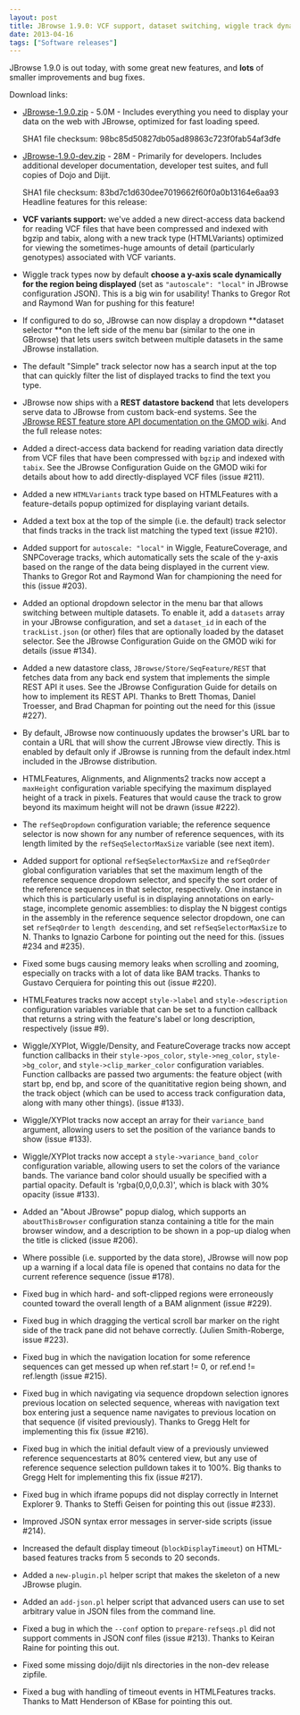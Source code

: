 ```yaml
---
layout: post
title: JBrowse 1.9.0: VCF support, dataset switching, wiggle track dynamic scaling, REST backend
date: 2013-04-16
tags: ["Software releases"]
---
```


JBrowse 1.9.0 is out today, with some great new features, and **lots** of
smaller improvements and bug fixes.

Download links:

- [JBrowse-1.9.0.zip](/wordpress/wp-content/plugins/download-monitor/download.php?id=43 'download JBrowse-1.9.0.zip') -
5.0M - Includes everything you need to display your data on the web with
JBrowse, optimized for fast loading speed.
  <div>SHA1 file checksum: 98bc85d50827db05ad89863c723f0fab54af3dfe</div>
- [JBrowse-1.9.0-dev.zip](http://jbrowse.org/wordpress/wp-content/plugins/download-monitor/download.php?id=44 'download JBrowse-1.9.0-dev.zip') -
28M - Primarily for developers. Includes additional developer documentation,
developer test suites, and full copies of Dojo and Dijit.
  <div>SHA1 file checksum: 83bd7c1d630dee7019662f60f0a0b13164e6aa93</div>
  Headline features for this release:

- **VCF variants support:** we've added a new direct-access data backend for
  reading VCF files that have been compressed and indexed with bgzip and tabix,
  along with a new track type (HTMLVariants) optimized for viewing the
  sometimes-huge amounts of detail (particularly genotypes) associated with VCF
  variants.
- Wiggle track types now by default **choose a y-axis scale dynamically for the
  region being displayed** (set as `"autoscale": "local"` in JBrowse
  configuration JSON). This is a big win for usability! Thanks to Gregor Rot and
  Raymond Wan for pushing for this feature!
- If configured to do so, JBrowse can now display a dropdown **dataset selector
  **on the left side of the menu bar (similar to the one in GBrowse) that lets
  users switch between multiple datasets in the same JBrowse installation.
- The default "Simple" track selector now has a search input at the top that can
  quickly filter the list of displayed tracks to find the text you type.
- JBrowse now ships with a **REST datastore backend** that lets developers serve
  data to JBrowse from custom back-end systems. See the
  [JBrowse REST feature store API documentation on the GMOD wiki](http://gmod.org/wiki/JBrowse_Configuration_Guide#JBrowse_REST_Feature_Store_API).
  And the full release notes:

- Added a direct-access data backend for reading variation data directly from
  VCF files that have been compressed with `bgzip` and indexed with `tabix`. See
  the JBrowse Configuration Guide on the GMOD wiki for details about how to add
  directly-displayed VCF files (issue #211).
- Added a new `HTMLVariants` track type based on HTMLFeatures with a
  feature-details popup optimized for displaying variant details.
- Added a text box at the top of the simple (i.e. the default) track selector
  that finds tracks in the track list matching the typed text (issue #210).
- Added support for `autoscale: "local"` in Wiggle, FeatureCoverage, and
  SNPCoverage tracks, which automatically sets the scale of the y-axis based on
  the range of the data being displayed in the current view. Thanks to Gregor
  Rot and Raymond Wan for championing the need for this (issue #203).
- Added an optional dropdown selector in the menu bar that allows switching
  between multiple datasets. To enable it, add a `datasets` array in your
  JBrowse configuration, and set a `dataset_id` in each of the `trackList.json`
  (or other) files that are optionally loaded by the dataset selector. See the
  JBrowse Configuration Guide on the GMOD wiki for details (issue #134).
- Added a new datastore class, `JBrowse/Store/SeqFeature/REST` that fetches data
  from any back end system that implements the simple REST API it uses. See the
  JBrowse Configuration Guide for details on how to implement its REST API.
  Thanks to Brett Thomas, Daniel Troesser, and Brad Chapman for pointing out the
  need for this (issue #227).
- By default, JBrowse now continuously updates the browser's URL bar to contain
  a URL that will show the current JBrowse view directly. This is enabled by
  default only if JBrowse is running from the default index.html included in the
  JBrowse distribution.
- HTMLFeatures, Alignments, and Alignments2 tracks now accept a `maxHeight`
  configuration variable specifying the maximum displayed height of a track in
  pixels. Features that would cause the track to grow beyond its maximum height
  will not be drawn (issue #222).
- The `refSeqDropdown` configuration variable; the reference sequence selector
  is now shown for any number of reference sequences, with its length limited by
  the `refSeqSelectorMaxSize` variable (see next item).
- Added support for optional `refSeqSelectorMaxSize` and `refSeqOrder` global
  configuration variables that set the maximum length of the reference sequence
  dropdown selector, and specify the sort order of the reference sequences in
  that selector, respectively. One instance in which this is particularly useful
  is in displaying annotations on early-stage, incomplete genomic assemblies: to
  display the N biggest contigs in the assembly in the reference sequence
  selector dropdown, one can set `refSeqOrder` to `length descending`, and set
  `refSeqSelectorMaxSize` to N. Thanks to Ignazio Carbone for pointing out the
  need for this. (issues #234 and #235).
- Fixed some bugs causing memory leaks when scrolling and zooming, especially on
  tracks with a lot of data like BAM tracks. Thanks to Gustavo Cerquiera for
  pointing this out (issue #220).
- HTMLFeatures tracks now accept `style->label` and `style->description`
  configuration variables variable that can be set to a function callback that
  returns a string with the feature's label or long description, respectively
  (issue #9).
- Wiggle/XYPlot, Wiggle/Density, and FeatureCoverage tracks now accept function
  callbacks in their `style->pos_color`, `style->neg_color`, `style->bg_color`,
  and `style->clip_marker_color` configuration variables. Function callbacks are
  passed two arguments: the feature object (with start bp, end bp, and score of
  the quanititative region being shown, and the track object (which can be used
  to access track configuration data, along with many other things). (issue
  #133).
- Wiggle/XYPlot tracks now accept an array for their `variance_band` argument,
  allowing users to set the position of the variance bands to show (issue #133).
- Wiggle/XYPlot tracks now accept a `style->variance_band_color` configuration
  variable, allowing users to set the colors of the variance bands. The variance
  band color should usually be specified with a partial opacity. Default is
  'rgba(0,0,0,0.3)', which is black with 30% opacity (issue #133).
- Added an "About JBrowse" popup dialog, which supports an `aboutThisBrowser`
  configuration stanza containing a title for the main browser window, and a
  description to be shown in a pop-up dialog when the title is clicked (issue
  #206).
- Where possible (i.e. supported by the data store), JBrowse will now pop up a
  warning if a local data file is opened that contains no data for the current
  reference sequence (issue #178).
- Fixed bug in which hard- and soft-clipped regions were erroneously counted
  toward the overall length of a BAM alignment (issue #229).
- Fixed bug in which dragging the vertical scroll bar marker on the right side
  of the track pane did not behave correctly. (Julien Smith-Roberge, issue
  #223).
- Fixed bug in which the navigation location for some reference sequences can
  get messed up when ref.start != 0, or ref.end != ref.length (issue #215).
- Fixed bug in which navigating via sequence dropdown selection ignores previous
  location on selected sequence, whereas with navigation text box entering just
  a sequence name navigates to previous location on that sequence (if visited
  previously). Thanks to Gregg Helt for implementing this fix (issue #216).
- Fixed bug in which the initial default view of a previously unviewed reference
  sequencestarts at 80% centered view, but any use of reference sequence
  selection pulldown takes it to 100%. Big thanks to Gregg Helt for implementing
  this fix (issue #217).
- Fixed bug in which iframe popups did not display correctly in Internet
  Explorer 9. Thanks to Steffi Geisen for pointing this out (issue #233).
- Improved JSON syntax error messages in server-side scripts (issue #214).
- Increased the default display timeout (`blockDisplayTimeout`) on HTML-based
  features tracks from 5 seconds to 20 seconds.
- Added a `new-plugin.pl` helper script that makes the skeleton of a new JBrowse
  plugin.
- Added an `add-json.pl` helper script that advanced users can use to set
  arbitrary value in JSON files from the command line.
- Fixed a bug in which the `--conf` option to `prepare-refseqs.pl` did not
  support comments in JSON conf files (issue #213). Thanks to Keiran Raine for
  pointing this out.
- Fixed some missing dojo/dijit nls directories in the non-dev release zipfile.
- Fixed a bug with handling of timeout events in HTMLFeatures tracks. Thanks to
  Matt Henderson of KBase for pointing this out.
